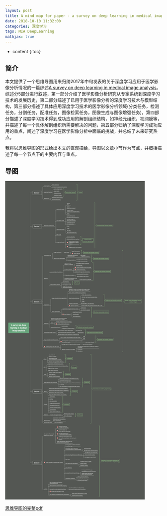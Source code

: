 ```yaml
---
layout: post
title: A mind map for paper - a survey on deep learning in medical image analysis
date: 2018-10-10 11:32:00
categories: 深度学习
tags: MIA DeepLearning
mathjax: true
---
```


* content
{:toc}

## 简介

本文提供了一个思维导图用来归纳2017年中旬发表的关于深度学习应用于医学影像分析情况的一篇综述[A survey on deep learning in medical image analysis](https://www.sciencedirect.com/science/article/pii/S1361841517301135)。综述分5部分进行叙述，第一部分介绍了医学影像分析研究从专家系统到深度学习技术的发展历史，第二部分综述了已用于医学影像分析的深度学习技术与模型结构，第三部分描述了具体应用深度学习技术的医学影像分析领域(分类任务，检测任务，分割任务，配准任务，图像检索任务，图像生成与图像增强任务)，第四部分描述了深度学习技术得到成功应用的解剖组织结构，如神经元组织，视网膜等，并描述了每一个具体解剖组织所需要解决的问题，第五部分归纳了深度学习成功应用的重点，阐述了深度学习在医学影像分析中面临的挑战，并总结了未来研究热点。

我将以思维导图的形式给出本文的直观描绘，导图以文章小节作为节点，并概括描述了每一个节点下的主要内容与重点。





## 导图

![mind_map](/images/suvery-on-dl-in-mia/mind_map.png)

[思维导图的完整pdf](https://github.com/FengHZ/FengHZ.github.io/blob/master/images/suvery-on-dl-in-mia/mind_map.pdf)